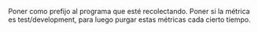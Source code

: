 Poner como prefijo al programa que esté recolectando.
Poner si la métrica es test/development, para luego purgar estas métricas cada cierto tiempo.

